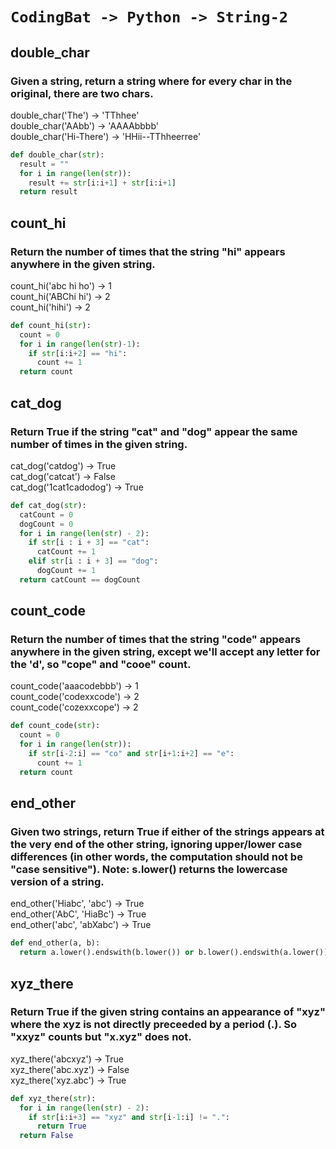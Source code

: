 # `CodingBat -> Python -> String-2`
## double_char
### Given a string, return a string where for every char in the original, there are two chars.

  
double_char('The') → 'TThhee'  
double_char('AAbb') → 'AAAAbbbb'  
double_char('Hi-There') → 'HHii--TThheerree'
```python
def double_char(str):
  result = ""
  for i in range(len(str)):
    result += str[i:i+1] + str[i:i+1]
  return result
```
## count_hi
### Return the number of times that the string "hi" appears anywhere in the given string.

  
count_hi('abc hi ho') → 1  
count_hi('ABChi hi') → 2  
count_hi('hihi') → 2
```python
def count_hi(str):
  count = 0
  for i in range(len(str)-1):
    if str[i:i+2] == "hi":
      count += 1
  return count
```
## cat_dog
### Return True if the string "cat" and "dog" appear the same number of times in the given string.

  
cat_dog('catdog') → True  
cat_dog('catcat') → False  
cat_dog('1cat1cadodog') → True
```python
def cat_dog(str):
  catCount = 0
  dogCount = 0
  for i in range(len(str) - 2):
    if str[i : i + 3] == "cat":
      catCount += 1
    elif str[i : i + 3] == "dog":
      dogCount += 1
  return catCount == dogCount
```
## count_code
### Return the number of times that the string "code" appears anywhere in the given string, except we'll accept any letter for the 'd', so "cope" and "cooe" count.

  
count_code('aaacodebbb') → 1  
count_code('codexxcode') → 2  
count_code('cozexxcope') → 2
```python
def count_code(str):
  count = 0
  for i in range(len(str)):
    if str[i-2:i] == "co" and str[i+1:i+2] == "e":
      count += 1
  return count
```
## end_other
### Given two strings, return True if either of the strings appears at the very end of the other string, ignoring upper/lower case differences (in other words, the computation should not be "case sensitive"). Note: s.lower() returns the lowercase version of a string.

  
end_other('Hiabc', 'abc') → True  
end_other('AbC', 'HiaBc') → True  
end_other('abc', 'abXabc') → True
```python
def end_other(a, b):
  return a.lower().endswith(b.lower()) or b.lower().endswith(a.lower())
```
## xyz_there
### Return True if the given string contains an appearance of "xyz" where the xyz is not directly preceeded by a period (.). So "xxyz" counts but "x.xyz" does not.

  
xyz_there('abcxyz') → True  
xyz_there('abc.xyz') → False  
xyz_there('xyz.abc') → True
```python
def xyz_there(str):
  for i in range(len(str) - 2):
    if str[i:i+3] == "xyz" and str[i-1:i] != ".":
      return True
  return False
```
